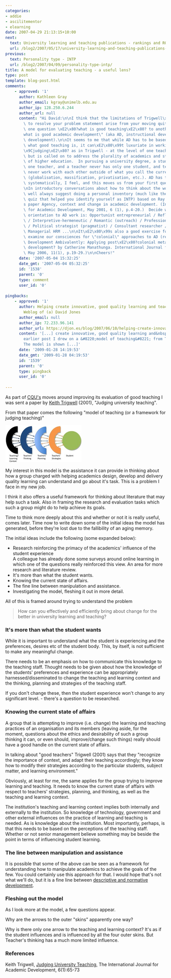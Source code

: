 ```yaml
---
categories:
- addie
- ascilitementor
- elearning
date: 2007-04-29 21:13:15+10:00
next:
  text: University learning and teaching publications - rankings and RQF
  url: /blog2/2007/05/17/university-learning-and-teaching-publications-rankings-and-rqf/
previous:
  text: Personality type - INTP
  url: /blog2/2007/04/09/personality-type-intp/
title: A model for evaluating teaching - a useful lens?
type: post
template: blog-post.html
comments:
    - approved: '1'
      author: Kathleen Gray
      author_email: kgray@unimelb.edu.au
      author_ip: 128.250.6.244
      author_url: null
      content: "Hi David:\n\nI think that the limitations of Trigwell\xE2\x80\x99s paper\
        \ to resolve your problem statement arise from your moving quite quickly from\
        \ one question \xE2\x80?what is good teaching\xE2\x80? to another \xE2\x80\x9C\
        what is good academic development\" (aka AD, instructional development, educational\
        \ development).\n\nIt seems to me that while AD has to be based on a view about\
        \ what good teaching is, it can\xE2\x80\x99t luxuriate in working - or \xE2\x80\
        \x9Cjudging\xE2\x80? as in Trigwell - at the level of one teacher and one student,\
        \ but is called on to address the plurality of academics and students in the contexts\
        \ of higher education.  In pursuing a university degree, a student never has only\
        \ one teacher, and a teacher never has only one student, and teachers and students\
        \ never work with each other outside of what you call the current state of affairs\
        \ (globalisation, massification, privatisation, etc.). AD has to deal with this\
        \ systematically, I feel, and this moves us from your first question to your second.\n\
        \nIn introductory conversations about how to think about the work of AD, I pretty\
        \ well always suggest doing a personal inventory (much like the personality-type\
        \ quiz that helped you identify yourself as INTP) based on Ray Land\xE2\x80\x99\
        s paper Agency, context and change in academic development. (International Journal\
        \ for Academic Development, May 2001, 6 (1), p.4-20.)  Decide whether your tacit\
        \ orientation to AD work is: Opportunist entrepreneurial / Reflective practitioner\
        \ / Interpretive-hermeneutic / Romantic (outreach) / Professional competence (activist-modeller)\
        \ / Political strategist (pragmatist) / Consultant researcher / Disciplinary /\
        \ Managerial HRM ...\n\nIt\xE2\x80\x99s also a good exercise for us all to routinely\
        \ examine our consciences for \"colonial\" approaches to AD (ref Doing Educational\
        \ Development Ambivalently: Applying post\xE2\x80?colonial metaphors to educational\
        \ development? by Catherine Manathunga. International Journal for Academic Development,\
        \ May 2006, 11(1), p.19-29.)\n\nCheers!"
      date: '2007-05-04 15:32:25'
      date_gmt: '2007-05-04 05:32:25'
      id: '1538'
      parent: '0'
      type: comment
      user_id: '0'
    
pingbacks:
    - approved: '1'
      author: Helping create innovative, good quality learning and teaching &laquo; The
        Weblog of (a) David Jones
      author_email: null
      author_ip: 72.233.96.141
      author_url: https://djon.es/blog/2007/06/10/helping-create-innovative-good-quality-learning-and-teaching/
      content: '[...] create innovative, good quality learning and&nbsp;teaching  In an
        earlier post I drew on a &#8220;model of teaching&#8221; from Trigwell (2001).
        The model is shown [...]'
      date: '2009-01-28 14:19:53'
      date_gmt: '2009-01-28 04:19:53'
      id: '1539'
      parent: '0'
      type: pingback
      user_id: '0'
    
---
```

As part of [CQU's](http://www.cqu.edu.au/) moves around improving its evaluation of good teaching I was sent a paper by [Keith Trigwell](http://www.itl.usyd.edu.au/aboutus/keithtrigwell.htm) (2001), "Judging university teaching".

From that paper comes the following "model of teaching (or a framework for judging teaching)"

[![Trigwell's model of teaching](images/3232493287_786abcefd5_m.jpg)](http://www.flickr.com/photos/david_jones/3232493287/ "Trigwell's model of teaching by David T Jones, on Flickr")

My interest in this model is the assistance it can provide in thinking about how a group charged with helping academics design, develop and delivery quality learning can understand and go about it's task. This is a problem I face in my new job.

I think it also offers a useful framework for thinking about literature that may help such a task. Also in framing the research and evaluation tasks which such a group might do to help achieve its goals.

Time to think more deeply about this and whether or not it is really useful, comes later. Time now to write down some of the initial ideas the model has generated, before they're lost due to the fallibility of an aging memory.

The initial ideas include the following (some expanded below):

- Research reinforcing the primacy of the academics' influence of the student experience  
    A colleague has already done some surveys around online learning in which one of the questions really reinforced this view. An area for more research and literature review.
- It's more than what the student wants.
- Knowing the current state of affairs.
- The fine line between manipulation and assistance.
- Investigating the model, fleshing it out in more detail.

All of this is framed around trying to understand the problem

> How can you effectively and efficiently bring about change for the better in university learning and teaching?

### It's more than what the student wants

While it is important to understand what the student is experiencing and the preferences, desires etc of the student body. This, by itself, is not sufficient to make any meaningful change.

There needs to be an emphasis on how to communicate this knowledge to the teaching staff. Thought needs to be given about how the knowledge of the students' preferences and experience can be appropriately harnessed/disseminated to change the teaching and learning context and the thinking, planning and strategies of the teaching staff.

If you don't change these, then the student experience won't change to any significant level. - there's a question to be researched.

### Knowing the current state of affairs

A group that is attempting to improve (i.e. change) the learning and teaching practices of an organisation and its members (leaving aside, for the moment, questions about the ethics and desirability of such a group thinking it can, or even should, improve/change such things) really should have a good handle on the current state of affairs.

In talking about "good teachers" Trigwell (2001) says that they "recognize the importance of context, and adapt their teaching accordingly; they know how to modify their strategies according to the particular students, subject matter, and learning environment."

Obviously, at least for me, the same applies for the group trying to improve learning and teaching. It needs to know the current state of affairs with respect to teachers' strategies, planning, and thinking, as well as the teaching and learning context.

The institution's teaching and learning context implies both internally and externally to the institution. So knowledge of technology, government and other external influences on the practice of learning and teaching is needed. As is knowledge about the institution. Most importantly, perhaps, is that this needs to be based on the perceptions of the teaching staff. Whether or not senior management believe something may be beside the point in terms of influencing student learning.

### The line between manipulation and assistance

It is possible that some of the above can be seen as a framework for understanding how to manipulate academics to achieve the goals of the few. You could certainly use this approach for that. I would hope that's not what we'll do, but it is a fine line between [descriptive and normative development](http://cq-pan.cqu.edu.au/david-jones/blog/?p=109).

### Fleshing out the model

As I look more at the model, a few questions appear.

Why are the arrows to the outer "skins" apparently one way?

Why is there only one arrow to the teaching and learning context? It's as if the student influences and is influenced by all the four outer skins. But Teacher's thinking has a much more limited influence.

### References

Keith Trigwell, [Judging University Teaching](http://www.ingentaconnect.com/content/routledg/rija/2001/00000006/00000001/art00007), The International Journal for Academic Development, 6(1):65-73